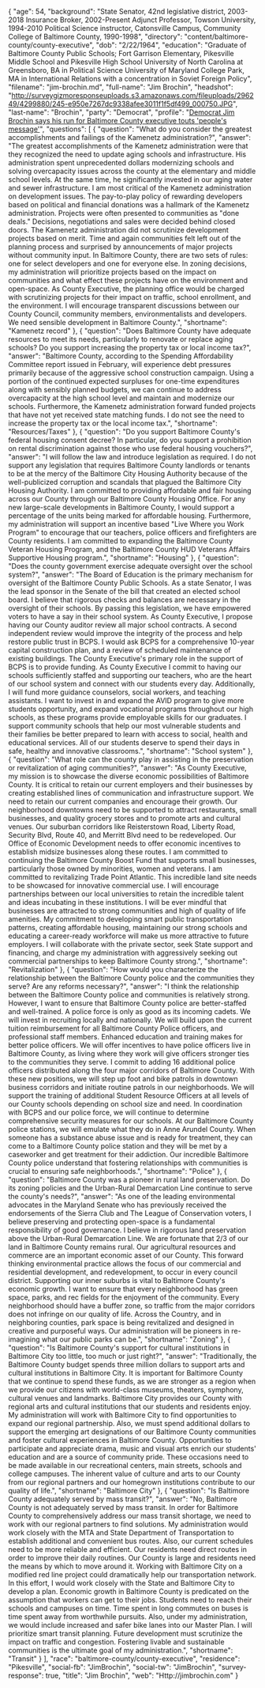 {
  "age": 54,
  "background": "State Senator, 42nd legislative district, 2003-2018 Insurance Broker, 2002-Present Adjunct Professor, Towson University, 1994-2010 Political Science instructor, Catonsville Campus, Community College of Baltimore County, 1990-1998",
  "directory": "content/baltimore-county/county-executive",
  "dob": "2/22/1964",
  "education": "Graduate of Baltimore County Public Schools; Fort Garrison Elementary, Pikesville Middle School and Pikesville High School University of North Carolina at Greensboro, BA in Political Science University of Maryland College Park, MA in International Relations with a concentration in Soviet Foreign Policy",
  "filename": "jim-brochin.md",
  "full-name": "Jim Brochin",
  "headshot": "http://surveygizmoresponseuploads.s3.amazonaws.com/fileuploads/296249/4299880/245-e950e7267dc9338afee3011f1f5df499_000750.JPG",
  "last-name": "Brochin",
  "party": "Democrat",
  "profile": "[Democrat Jim Brochin says his run for Baltimore County executive touts 'people's message'](http://www.baltimoresun.com/news/maryland/baltimore-county/bs-md-co-brochin-profile-20180516-story.html)",
  "questions": [
    {
      "question": "What do you consider the greatest accomplishments and failings of the Kamenetz administration?",
      "answer": "The greatest accomplishments of the Kamenetz administration were that they recognized the need to update aging schools and infrastructure. His administration spent unprecedented dollars modernizing schools and solving overcapacity issues across the county at the elementary and middle school levels. At the same time, he significantly invested in our aging water and sewer infrastructure. I am most critical of the Kamenetz administration on development issues. The pay-to-play policy of rewarding developers based on political and financial donations was a hallmark of the Kamenetz administration. Projects were often presented to communities as \"done deals.\" Decisions, negotiations and sales were decided behind closed doors. The Kamenetz administration did not scrutinize development projects based on merit. Time and again communities felt left out of the planning process and surprised by announcements of major projects without community input. In Baltimore County, there are two sets of rules: one for select developers and one for everyone else. In zoning decisions, my administration will prioritize projects based on the impact on communities and what effect these projects have on the environment and open-space. As County Executive, the planning office would be charged with scrutinizing projects for their impact on traffic, school enrollment, and the environment. I will encourage transparent discussions between our County Council, community members, environmentalists and developers. We need sensible development in Baltimore County.",
      "shortname": "Kamenetz record"
    },
    {
      "question": "Does Baltimore County have adequate resources to meet its needs, particularly to renovate or replace aging schools? Do you support increasing the property tax or local income tax?",
      "answer": "Baltimore County, according to the Spending Affordability Committee report issued in February, will experience debt pressures primarily because of the aggressive school construction campaign. Using a portion of the continued expected surpluses for one-time expenditures along with sensibly planned budgets, we can continue to address overcapacity at the high school level and maintain and modernize our schools. Furthermore, the Kamenetz administration forward funded projects that have not yet received state matching funds. I do not see the need to increase the property tax or the local income tax.",
      "shortname": "Resources/Taxes"
    },
    {
      "question": "Do you support Baltimore County's federal housing consent decree? In particular, do you support a prohibition on rental discrimination against those who use federal housing vouchers?",
      "answer": "I will follow the law and introduce legislation as required. I do not support any legislation that requires Baltimore County landlords or tenants to be at the mercy of the Baltimore City Housing Authority because of the well-publicized corruption and scandals that plagued the Baltimore City Housing Authority. I am committed to providing affordable and fair housing across our County through our Baltimore County Housing Office. For any new large-scale developments in Baltimore County, I would support a percentage of the units being marked for affordable housing. Furthermore, my administration will support an incentive based \"Live Where you Work Program\" to encourage that our teachers, police officers and firefighters are County residents. I am committed to expanding the Baltimore County Veteran Housing Program, and the Baltimore County HUD Veterans Affairs Supportive Housing program.",
      "shortname": "Housing"
    },
    {
      "question": "Does the county government exercise adequate oversight over the school system?",
      "answer": "The Board of Education is the primary mechanism for oversight of the Baltimore County Public Schools. As a state Senator, I was the lead sponsor in the Senate of the bill that created an elected school board. I believe that rigorous checks and balances are necessary in the oversight of their schools. By passing this legislation, we have empowered voters to have a say in their school system. As County Executive, I propose having our County auditor review all major school contracts. A second independent review would improve the integrity of the process and help restore public trust in BCPS. I would ask BCPS for a comprehensive 10-year capital construction plan, and a review of scheduled maintenance of existing buildings. The County Executive's primary role in the support of BCPS is to provide funding. As County Executive I commit to having our schools sufficiently staffed and supporting our teachers, who are the heart of our school system and connect with our students every day. Additionally, I will fund more guidance counselors, social workers, and teaching assistants. I want to invest in and expand the AVID program to give more students opportunity, and expand vocational programs throughout our high schools, as these programs provide employable skills for our graduates. I support community schools that help our most vulnerable students and their families be better prepared to learn with access to social, health and educational services. All of our students deserve to spend their days in safe, healthy and innovative classrooms.",
      "shortname": "School system"
    },
    {
      "question": "What role can the county play in assisting in the preservation or revitalization of aging communities?",
      "answer": "As County Executive, my mission is to showcase the diverse economic possibilities of Baltimore County. It is critical to retain our current employers and their businesses by creating established lines of communication and infrastructure support. We need to retain our current companies and encourage their growth. Our neighborhood downtowns need to be supported to attract restaurants, small businesses, and quality grocery stores and to promote arts and cultural venues. Our suburban corridors like Reisterstown Road, Liberty Road, Security Blvd, Route 40, and Merritt Blvd need to be redeveloped. Our Office of Economic Development needs to offer economic incentives to establish midsize businesses along these routes. I am committed to continuing the Baltimore County Boost Fund that supports small businesses, particularly those owned by minorities, women and veterans. I am committed to revitalizing Trade Point Atlantic. This incredible land site needs to be showcased for innovative commercial use. I will encourage partnerships between our local universities to retain the incredible talent and ideas incubating in these institutions. I will be ever mindful that businesses are attracted to strong communities and high of quality of life amenities. My commitment to developing smart public transportation patterns, creating affordable housing, maintaining our strong schools and educating a career-ready workforce will make us more attractive to future employers. I will collaborate with the private sector, seek State support and financing, and charge my administration with aggressively seeking out commercial partnerships to keep Baltimore County strong.",
      "shortname": "Revitalization"
    },
    {
      "question": "How would you characterize the relationship between the Baltimore County police and the communities they serve? Are any reforms necessary?",
      "answer": "I think the relationship between the Baltimore County police and communities is relatively strong. However, I want to ensure that Baltimore County police are better-staffed and well-trained. A police force is only as good as its incoming cadets. We will invest in recruiting locally and nationally. We will build upon the current tuition reimbursement for all Baltimore County Police officers, and professional staff members. Enhanced education and training makes for better police officers. We will offer incentives to have police officers live in Baltimore County, as living where they work will give officers stronger ties to the communities they serve. I commit to adding 16 additional police officers distributed along the four major corridors of Baltimore County. With these new positions, we will step up foot and bike patrols in downtown business corridors and initiate routine patrols in our neighborhoods. We will support the training of additional Student Resource Officers at all levels of our County schools depending on school size and need. In coordination with BCPS and our police force, we will continue to determine comprehensive security measures for our schools. At our Baltimore County police stations, we will emulate what they do in Anne Arundel County. When someone has a substance abuse issue and is ready for treatment, they can come to a Baltimore County police station and they will be met by a caseworker and get treatment for their addiction. Our incredible Baltimore County police understand that fostering relationships with communities is crucial to ensuring safe neighborhoods.",
      "shortname": "Police"
    },
    {
      "question": "Baltimore County was a pioneer in rural land preservation. Do its zoning policies and the Urban-Rural Demarcation Line continue to serve the county's needs?",
      "answer": "As one of the leading environmental advocates in the Maryland Senate who has previously received the endorsements of the Sierra Club and The League of Conservation voters, I believe preserving and protecting open-space is a fundamental responsibility of good governance. I believe in rigorous land preservation above the Urban-Rural Demarcation Line. We are fortunate that 2/3 of our land in Baltimore County remains rural. Our agricultural resources and commerce are an important economic asset of our County. This forward thinking environmental practice allows the focus of our commercial and residential development, and redevelopment, to occur in every council district. Supporting our inner suburbs is vital to Baltimore County's economic growth. I want to ensure that every neighborhood has green space, parks, and rec fields for the enjoyment of the community. Every neighborhood should have a buffer zone, so traffic from the major corridors does not infringe on our quality of life. Across the Country, and in neighboring counties, park space is being revitalized and designed in creative and purposeful ways. Our administration will be pioneers in re-imagining what our public parks can be.",
      "shortname": "Zoning"
    },
    {
      "question": "Is Baltimore County's support for cultural institutions in Baltimore City too little, too much or just right?",
      "answer": "Traditionally, the Baltimore County budget spends three million dollars to support arts and cultural institutions in Baltimore City. It is important for Baltimore County that we continue to spend these funds, as we are stronger as a region when we provide our citizens with world-class museums, theaters, symphony, cultural venues and landmarks. Baltimore City provides our County with regional arts and cultural institutions that our students and residents enjoy. My administration will work with Baltimore City to find opportunities to expand our regional partnership. Also, we must spend additional dollars to support the emerging art designations of our Baltimore County communities and foster cultural experiences in Baltimore County. Opportunities to participate and appreciate drama, music and visual arts enrich our students' education and are a source of community pride. These occasions need to be made available in our recreational centers, main streets, schools and college campuses. The inherent value of culture and arts to our County from our regional partners and our homegrown institutions contribute to our quality of life.",
      "shortname": "Baltimore City"
    },
    {
      "question": "Is Baltimore County adequately served by mass transit?",
      "answer": "No, Baltimore County is not adequately served by mass transit. In order for Baltimore County to comprehensively address our mass transit shortage, we need to work with our regional partners to find solutions. My administration would work closely with the MTA and State Department of Transportation to establish additional and convenient bus routes. Also, our current schedules need to be more reliable and efficient. Our residents need direct routes in order to improve their daily routines. Our County is large and residents need the means by which to move around it. Working with Baltimore City on a modified red line project could dramatically help our transportation network. In this effort, I would work closely with the State and Baltimore City to develop a plan. Economic growth in Baltimore County is predicated on the assumption that workers can get to their jobs. Students need to reach their schools and campuses on time. Time spent in long commutes on buses is time spent away from worthwhile pursuits. Also, under my administration, we would include increased and safer bike lanes into our Master Plan. I will prioritize smart transit planning. Future development must scrutinize the impact on traffic and congestion. Fostering livable and sustainable communities is the ultimate goal of my administration.",
      "shortname": "Transit"
    }
  ],
  "race": "baltimore-county/county-executive",
  "residence": "Pikesville",
  "social-fb": "JimBrochin",
  "social-tw": "JimBrochin",
  "survey-response": true,
  "title": "Jim Brochin",
  "web": "Http://jimbrochin.com"
}

